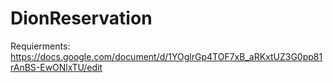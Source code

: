 # DionReservation

Requierments:
https://docs.google.com/document/d/1YOglrGp4TOF7xB_aRKxtUZ3G0pp81rAnBS-EwONlxTU/edit
